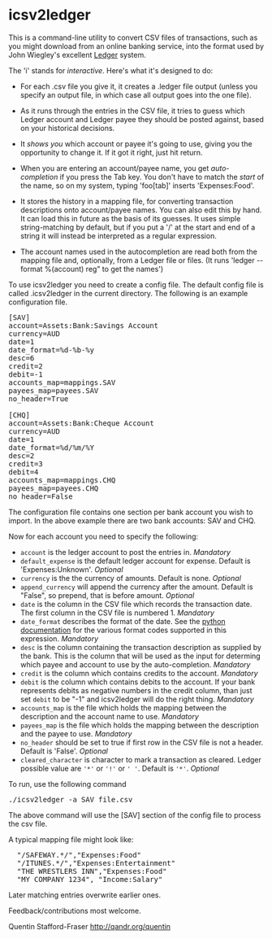 icsv2ledger
===========

This is a command-line utility to convert CSV files of transactions, such as you might download from an online banking service, into the format used by John Wiegley's excellent [Ledger](http://ledger-cli.org) system.

The 'i' stands for _interactive_. Here's what it's designed to do:

* For each .csv file you give it, it creates a .ledger file output (unless you specify an output file, in which case all output goes into the one file).

* As it runs through the entries in the CSV file, it tries to guess which Ledger account and Ledger payee they should be posted against, based on your historical decisions.

* It _shows you_ which account or payee it's going to use, giving you the opportunity to change it.  If it got it right, just hit return.

* When you are entering an account/payee name, you get _auto-completion_ if you press the Tab key.  You don't have to match the _start_ of the name, so on my system, typing 'foo[tab]' inserts 'Expenses:Food'.

* It stores the history in a mapping file, for converting transaction descriptions onto account/payee names. You can also edit this by hand. It can load this in future as the basis of its guesses.  It uses simple string-matching by default, but if you put a '/' at the start and end of a string it will instead be interpreted as a regular expression.

* The account names used in the autocompletion are read both from the mapping file and, optionally, from a Ledger file or files. (It runs 'ledger --format %(account) reg" to get the names')

To use icsv2ledger you need to create a config file.
The default config file is called .icsv2ledger in the current directory.
The following is an example configuration file.

<pre>
[SAV]
account=Assets:Bank:Savings Account
currency=AUD
date=1
date_format=%d-%b-%y
desc=6
credit=2
debit=-1
accounts_map=mappings.SAV
payees_map=payees.SAV
no_header=True

[CHQ]
account=Assets:Bank:Cheque Account
currency=AUD
date=1
date_format=%d/%m/%Y
desc=2
credit=3
debit=4
accounts_map=mappings.CHQ
payees_map=payees.CHQ
no_header=False
</pre>

The configuration file contains one section per bank account you wish to import.
In the above example there are two bank accounts: SAV and CHQ.

Now for each account you need to specify the following:

* `account` is the ledger account to post the entries in. _Mandatory_
* `default_expense` is the default ledger account for expense. Default
  is 'Expenses:Unknown'. _Optional_
* `currency` is the the currency of amounts. Default is none. _Optional_
* `append_currency` will append the currency after the amount. Default
  is "False", so prepend, that is before amount. _Optional_
* `date` is the column in the CSV file which records the transaction date.
  The first column in the CSV file is numbered 1. _Mandatory_
* `date_format` describes the format of the date.
  See the [python documentation](http://docs.python.org/library/datetime.html#strftime-strptime-behavior) for the various format codes supported in this expression. _Mandatory_
* `desc` is the column containing the transaction description as supplied by the bank.
  This is the column that will be used as the input for determing which payee and account to use by the auto-completion. _Mandatory_
* `credit` is the column which contains credits to the account. _Mandatory_
* `debit` is the column which contains debits to the account.
  If your bank represents debits as negative numbers in the credit
  column, than just set `debit` to be "-1" and icsv2ledger will do the right thing. _Mandatory_
* `accounts_map` is the file which holds the mapping between the description and the account name to use. _Mandatory_
* `payees_map` is the file which holds the mapping between the description and the payee to use. _Mandatory_
* `no_header` should be set to true if first row in the CSV file is not a header. Default is 'False'. _Optional_
* `cleared_character` is character to mark a transaction as cleared.
  Ledger possible value are `'*'` or `'!'` or `' '`. Default is `'*'`. _Optional_

To run, use the following command

<pre>
./icsv2ledger -a SAV file.csv
</pre>

The above command will use the [SAV] section of the config file to process the csv file.

A typical mapping file might look like:

<pre>
  "/SAFEWAY.*/","Expenses:Food"
  "/ITUNES.*/","Expenses:Entertainment"
  "THE WRESTLERS INN","Expenses:Food"
  "MY COMPANY 1234", "Income:Salary"
</pre>

Later matching entries overwrite earlier ones.

Feedback/contributions most welcome.

Quentin Stafford-Fraser
http://qandr.org/quentin
